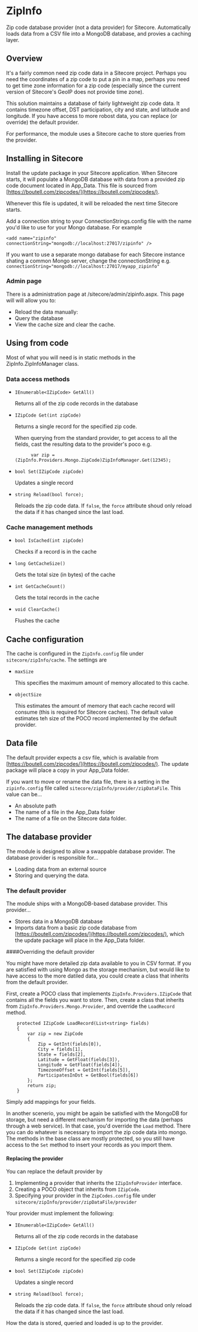 # ZipInfo
Zip code database provider (not a data provider) for Sitecore. Automatically loads data from a CSV file into a MongoDB database, and provies a caching layer.

## Overview

It's a fairly common need zip code data in a Sitecore project. Perhaps you need the coordinates of a zip code to put a pin in a map, perhaps you need to get time zone information for a zip code (especially since the current version of Sitecore's GeoIP does not provide time zone).

This solution maintains a database of fairly lightweight zip code data. It contains timezone offset, DST participation, city and state, and latitude and longitude. If you have access to more robost data, you can replace (or override) the default provider.

For performance, the module uses a Sitecore cache to store queries from the provider. 

## Installing in Sitecore
Install the update package in your Sitecore application. When Sitecore starts, it will populate a MongoDB database with data from a provided zip code document located in App_Data. This file is sourced from [https://boutell.com/zipcodes/](https://boutell.com/zipcodes/).

Whenever this file is updated, it will be reloaded the next time Sitecore starts.

Add a connection string to your ConnectionStrings.config file with the name you'd like to use for your Mongo database. For example

	<add name="zipinfo" connectionString="mongodb://localhost:27017/zipinfo" />

If you want to use a separate mongo database for each Sitecore instance shating a common Mongo server, change the connectionString e.g. `connectionString="mongodb://localhost:27017/myapp_zipinfo"`

### Admin page

There is a administration page at /sitecore/admin/zipinfo.aspx. This page will will allow you to:

- Reload the data manually:
- Query the database
- View the cache size and clear the cache.

## Using from code
Most of what you will need is in static methods in the ZipInfo.ZipInfoManager class.

### Data access methods

- `IEnumerable<IZipCode> GetAll()`

	Returns all of the zip code records in the database

- `IZipCode Get(int zipCode)`
	
	Returns a single record for the specified zip code.

	When querying from the standard provider, to get access to all the fields, cast the resulting data to the provider's poco e.g. 

			var zip = (ZipInfo.Providers.Mongo.ZipCode)ZipInfoManager.Get(12345);

- `bool Set(IZipCode zipCode)`

	Updates a single record

- `string Reload(bool force);`

	Reloads the zip code data. If `false`, the `force` attribute shoud only reload the data if it has changed since the last load.

### Cache management methods

- `bool IsCached(int zipCode)`

	Checks if a record is in the cache

- `long GetCacheSize()`

	Gets the total size (in bytes) of the cache
	
- `int GetCacheCount()`

	Gets the total records in the cache

- `void ClearCache()`

	Flushes the cache


## Cache configuration
The cache is configured in the `ZipInfo.config` file under `sitecore/zipInfo/cache`. The settings are 

- `maxSize`

	This specifies the maximum amount of memory allocated to this cache.

- `objectSize`

	This estimates the amount of memory that each cache record will consume (this is required for Sitecore caches). The default value estimates teh size of the POCO record implemented by the default provider.

## Data file
The default provider expects a csv file, which is available from [https://boutell.com/zipcodes/](https://boutell.com/zipcodes/). The update package will place a copy in your App_Data folder.

If you want to move or rename the data file, there is a setting in the `zipinfo.config` file called `sitecore/zipInfo/provider/zipDataFile`. This value can be...

- An absolute path
- The name of a file in the App_Data folder
- The name of a file on the Sitecore data folder.

## The database provider
The module is designed to allow a swappable database provider. The database provider is responsible for...

- Loading data from an external source
- Storing and querying the data.

### The default provider

The module ships with a MongoDB-based database provider. This provider...

- Stores data in a MongoDB database
- Imports data from a basic zip code database from [https://boutell.com/zipcodes/](https://boutell.com/zipcodes/), which the update package will place in the App_Data folder.

####Overriding the default provider

You might have more detailed zip data available to you in CSV format. If you are satisfied with using Mongo as the storage mechanism, but would like to have access to the more datiled data,
you could create a class that inherits from the default provider.

First, create a POCO class that implements `ZipInfo.Providers.IZipCode` that contains all the fields you want to store. Then, create a class that inherits from `ZipInfo.Providers.Mongo.Provider`, and override the `LoadRecord` method. 

        protected IZipCode LoadRecord(List<string> fields)
        {
            var zip = new ZipCode
            {
                Zip = GetInt(fields[0]),
                City = fields[1],
                State = fields[2],
                Latitude = GetFloat(fields[3]),
                Longitude = GetFloat(fields[4]),
                TimezoneOffset = GetInt(fields[5]),
                ParticipatesInDst = GetBool(fields[6])
            };
            return zip;
        }

Simply add mappings for your fields.

In another scenerio, you might be again be satisfied with the MongoDB for storage, but need a different mechanism for importing the data (perhaps through a web service). In that case, you'd override the `Load` method. There you can
do whatever is necessary to import the zip code data into mongo. The methods in the base class are mostly protected, so you still have access to the `Set` method to insert your records as you import them.

#### Replacing the provider
You can replace the default provider by

1. Implementing a provider that inherits the `IZipInfoProvider` interface.
2. Creating a POCO object that inherits from `IZipCode`.
3. Specifying your provider in the `ZipCodes.config` file under `sitecore/zipInfo/provider/zipDataFile/provider`

Your provider must implement the following:

- `IEnumerable<IZipCode> GetAll()`

	Returns all of the zip code records in the database

- `IZipCode Get(int zipCode)`
	
	Returns a single record for the specified zip code

- `bool Set(IZipCode zipCode)`

	Updates a single record

- `string Reload(bool force);`

	Reloads the zip code data. If `false`, the `force` attribute shoud only reload the data if it has changed since the last load.

How the data is stored, queried and loaded is up to the provider.
